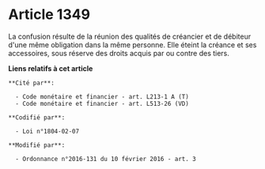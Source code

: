 # Article 1349

La confusion résulte de la réunion des qualités de créancier et de débiteur d'une même obligation dans la même personne. Elle
éteint la créance et ses accessoires, sous réserve des droits acquis par ou contre des tiers.

**Liens relatifs à cet article**

	**Cité par**:

	  - Code monétaire et financier - art. L213-1 A (T)
	  - Code monétaire et financier - art. L513-26 (VD)

	**Codifié par**:

	  - Loi n°1804-02-07

	**Modifié par**:

	  - Ordonnance n°2016-131 du 10 février 2016 - art. 3
